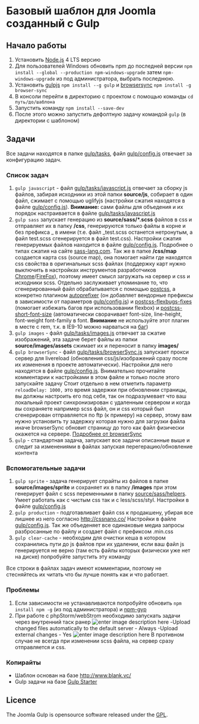# Базовый шаблон для Joomla созданный с Gulp

## Начало работы

 1. Установить [Node.js](https://nodejs.org/en/) 4 LTS версию
 2. Для пользователей Windows обновить npm до последней версии `npm install --global --production npm-windows-upgrade` затем `npm-windows-upgrade` из под администратора, выбрать последнюю.
 3.  Установить [gulpjs](http://gulpjs.com/)
 `npm install --g gulp` и [browsersync](http://browsersync.io) `npm install -g browser-sync`
 4. В консоли перейти в директорию с проектом с помощью команды `cd путь/до/шаблона`
 5. Запустить команду `npm install --save-dev`
 6. После этого можно запустить дефолтную задачу командой `gulp` (в директории с шаблоном)

## Задачи

Все задачи находятся в папке [gulp/tasks](gulp/tasks), файл [gulp/config.js](gulp/config.js) отвечает за конфигурацию задач.
### Список задач

1.  `gulp javascript` - файл [gulp/tasks/javascript.js](gulp/tasks/javascript.js) отвечает за сборку js файлов, забирая исходники из этой папки **source/js**, собирает в один файл, сжимает с помощью uglifyjs (настройки сжатия находятся в файле [gulp/config.js](gulp/config.js#L88)).
**Внимание:** сами файлы для объедения и их порядок настраивается в файле [gulp/tasks/javascript.js](gulp/tasks/javascript.js#L36)
2. `gulp sass` запускает генерацию из **source/sass/*.scss** файлов в css и отправляет их в папку **/css**, генерируются только файлы в корне и без префикса _ в имени (т.е. файл _test.scss останется нетронутым, а файл test.scss сгенерируется в файл test.css). Настройки сжатия генерируемых файлов находится в файле [gulp/config.js](gulp/config.js#L25). Подробнее о типах сжатия на сайте [sass-lang.com](http://sass-lang.com/documentation/file.SASS_REFERENCE.html#output_style). Так же в папке **/css/map** создается карта css (source map), она помогает найти где находятся css свойства в оригинальных scss файлах (поддержку карт нужно выключить в настройках инструментов разработчиков [Chrome](https://developer.chrome.com/devtools/docs/settings)/[FireFox](https://developer.mozilla.org/en-US/docs/Tools/Debugger/How_to/Use_a_source_map)), поэтому имеет смысл загружать на сервер и css и исходники scss.
Отдельно заслуживает упоминание тo, что сгенерированный файл обрабатывается с помощью [postcss](https://github.com/postcss/postcss), а конкретно плагином [autoprefixer](https://github.com/postcss/autoprefixer) (он добавляет вендорные префиксы в зависимости от параметров [gulp/config.js](gulp/config.js#L43)) и  [postcss-flexbugs-fixes](https://github.com/luisrudge/postcss-flexbugs-fixes) (помогает избежать багов при использовании flexbox) и [postcss-short-font-size](https://github.com/jonathantneal/postcss-short-font-size) (автоматически сворачивает font-size, line-height, font-weight font-family в font. **Внимание** не используйте этот плагин в месте с rem, т.к. в IE9-10 можно нарваться на [баг](http://caniuse.com/#feat=rem))
3. `gulp images` - файл [gulp/tasks/images.js](gulp/tasks/images.js) отвечает за сжатие изображений, эта задаче берет файлы из папки **source/images/assets** сжимает их и переносит в папку **images/**
4. `gulp browserSync` - файл [gulp/tasks/browserSync.js](gulp/tasks/browserSync.js) запускает прокси сервер для livereload (обновления css/js/изображений сразу после их изменения в проекте автоматически). Настройки для него находятся в файле [gulp/config.js](gulp/config.js#L6). Внимательно прочитайте комментарии к настройками в этом файле и только после этого запускайте задачу
Стоит отдельно в нем отметить параметр `reloadDelay: 1000,` это время задержки при обновлении страницы, вы должны настроить его под себя, так он подразумевает что ваш локальный проект синхронизирован с удаленным сервером и когда вы сохраняете например scss файл, он и css который был сгенерирован отправляется по ftp (к примеру) на сервер, этому вам нужно установить ту задержку которая нужно для загрузки файла иначе browserSync обновит страницу до того как файл физически окажется на сервере.
[Подробнее от browserSync](https://www.browsersync.io/)
5. `gulp` - стандартная задача, запускает все задачи описанные выше и следит за изменениями в файлах запуская перегерацию/обновление контента

### Вспомогательные задачи
1. `gulp sprite` - задача генерирует спрайты из файлов в папке **source/images/sprite** и сохраняет их в папку **/images** при этом генерирует файл с scss переменными в папку [source/sass/helpers](source/sass/helpers). Умеет работать как с чистым css так и с less/scss/styl. Настройки в файле [gulp/config.js](gulp/config.js#L59)
2.  `gulp production` - подготавливает файл css к продакшену, убирая все лишнее из него согласно http://cssnano.co/ Настройки в файле [gulp/config.js](gulp/config.js#L101). Так же объеденяет все одинаковые медиа запросы разбросанные по файлу и создает файл с префиксом .min.css
3. `gulp clear-cache` - необходим для очистки кеша в котором сохранились пути до js файлов при их удалении, если ваш файл js генерируется не верно (там есть файлы которых физически уже нет на диске) попробуйте запустить эту команду

Все строки  в файлах задач имеют комментарии, поэтому не стесняйтесь их читать что бы лучше понять как и что работает.

### Проблемы

 1. Если зависимости не устанавливаются попробуйте обновить `npm install npm -g` (из под администратора) и [npm-gyp](https://github.com/nodejs/node-gyp/wiki/Updating-npm%27s-bundled-node-gyp)
 2. При работе с phpStorm/webStrom необходимо запускать задачи через внутренний таск ранер
 ![enter image description here](http://i.imgur.com/eIC1Eg2.png)
-Upload changed files automatically to the default server - Always
-Upload external changes - Yes
 ![enter image description here](http://i.imgur.com/sVHDAdS.png)
 В противном случае не всегда при изменении scss файла, на сервер сразу отправляется и css.

### Копирайты

 - Шаблон основан на базе http://www.blank.vc/
 - Gulp задачи на базе [Gulp Starter](https://github.com/vigetlabs/gulp-starter)

## Licence

The Joomla Gulp is opensource software released under the [GPL](LICENSE).
